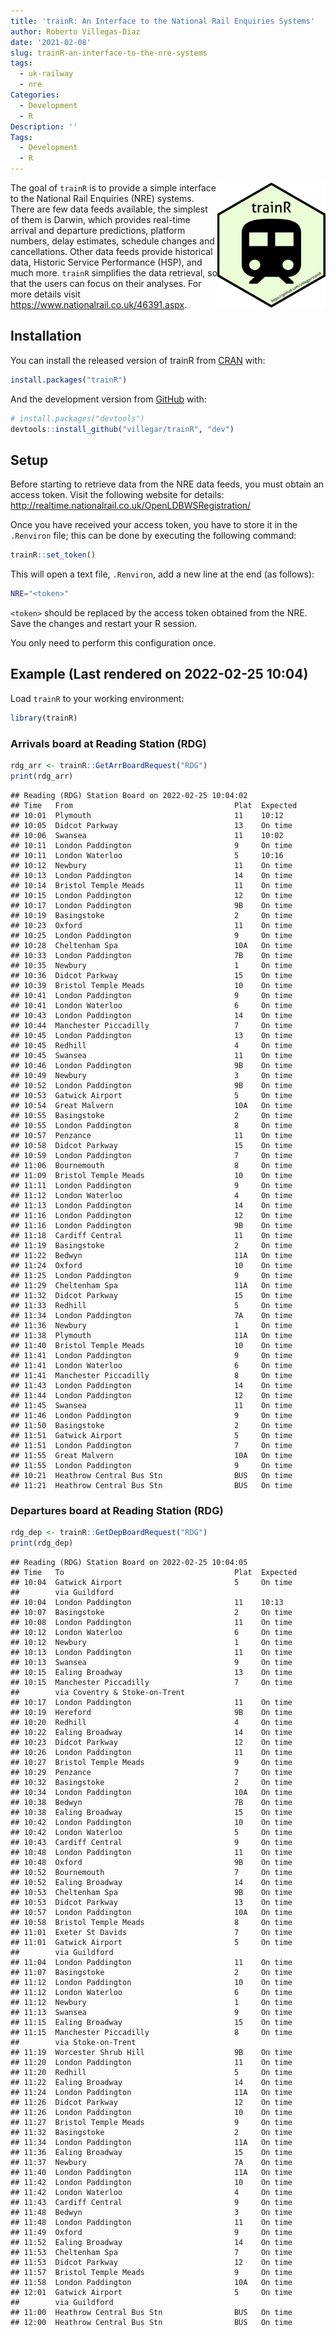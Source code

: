 ```yaml
---
title: 'trainR: An Interface to the National Rail Enquiries Systems'
author: Roberto Villegas-Diaz
date: '2021-02-08'
slug: trainR-an-interface-to-the-nre-systems
tags:
  - uk-railway
  - nre
Categories:
  - Development
  - R
Description: ''
Tags:
  - Development
  - R
---
```


<img src="https://raw.githubusercontent.com/villegar/trainR/main/inst/images/logo.png" alt="logo" align="right" height=200px/>

The goal of `trainR` is to provide a simple interface to the 
National Rail Enquiries (NRE) systems. There are few data feeds 
available, the simplest of them is Darwin, which provides real-time 
arrival and departure predictions, platform numbers, delay estimates, 
schedule changes and cancellations. Other data feeds provide historical 
data, Historic Service Performance (HSP), and much more. `trainR` 
simplifies the data retrieval, so that the users can focus on their 
analyses. For more details visit 
https://www.nationalrail.co.uk/46391.aspx.

## Installation

You can install the released version of trainR from [CRAN](https://CRAN.R-project.org) with:

``` r
install.packages("trainR")
```

And the development version from [GitHub](https://github.com/) with:

``` r
# install.packages("devtools")
devtools::install_github("villegar/trainR", "dev")
```

## Setup
Before starting to retrieve data from the NRE data feeds, you must obtain an access token. 
Visit the following website for details: http://realtime.nationalrail.co.uk/OpenLDBWSRegistration/

Once you have received your access token, you have to store it in the `.Renviron` file; this can be 
done by executing the following command:


```r
trainR::set_token()
```

This will open a text file, `.Renviron`, add a new line at the end (as follows):

```bash
NRE="<token>"
```

`<token>` should be replaced by the access token obtained from the NRE. Save the changes and restart 
your R session.

You only need to perform this configuration once.

## Example (Last rendered on 2022-02-25 10:04)

Load `trainR` to your working environment:

```r
library(trainR)
```

### Arrivals board at Reading Station (RDG)


```r
rdg_arr <- trainR::GetArrBoardRequest("RDG")
print(rdg_arr)
```

```
## Reading (RDG) Station Board on 2022-02-25 10:04:02
## Time   From                                    Plat  Expected
## 10:01  Plymouth                                11    10:12
## 10:05  Didcot Parkway                          13    On time
## 10:06  Swansea                                 11    10:02
## 10:11  London Paddington                       9     On time
## 10:11  London Waterloo                         5     10:16
## 10:12  Newbury                                 11    On time
## 10:13  London Paddington                       14    On time
## 10:14  Bristol Temple Meads                    11    On time
## 10:15  London Paddington                       12    On time
## 10:17  London Paddington                       9B    On time
## 10:19  Basingstoke                             2     On time
## 10:23  Oxford                                  11    On time
## 10:25  London Paddington                       9     On time
## 10:28  Cheltenham Spa                          10A   On time
## 10:33  London Paddington                       7B    On time
## 10:35  Newbury                                 1     On time
## 10:36  Didcot Parkway                          15    On time
## 10:39  Bristol Temple Meads                    10    On time
## 10:41  London Paddington                       9     On time
## 10:41  London Waterloo                         6     On time
## 10:43  London Paddington                       14    On time
## 10:44  Manchester Piccadilly                   7     On time
## 10:45  London Paddington                       13    On time
## 10:45  Redhill                                 4     On time
## 10:45  Swansea                                 11    On time
## 10:46  London Paddington                       9B    On time
## 10:49  Newbury                                 3     On time
## 10:52  London Paddington                       9B    On time
## 10:53  Gatwick Airport                         5     On time
## 10:54  Great Malvern                           10A   On time
## 10:55  Basingstoke                             2     On time
## 10:55  London Paddington                       8     On time
## 10:57  Penzance                                11    On time
## 10:58  Didcot Parkway                          15    On time
## 10:59  London Paddington                       7     On time
## 11:06  Bournemouth                             8     On time
## 11:09  Bristol Temple Meads                    10    On time
## 11:11  London Paddington                       9     On time
## 11:12  London Waterloo                         4     On time
## 11:13  London Paddington                       14    On time
## 11:16  London Paddington                       12    On time
## 11:16  London Paddington                       9B    On time
## 11:18  Cardiff Central                         11    On time
## 11:19  Basingstoke                             2     On time
## 11:22  Bedwyn                                  11A   On time
## 11:24  Oxford                                  10    On time
## 11:25  London Paddington                       9     On time
## 11:29  Cheltenham Spa                          11A   On time
## 11:32  Didcot Parkway                          15    On time
## 11:33  Redhill                                 5     On time
## 11:34  London Paddington                       7A    On time
## 11:36  Newbury                                 1     On time
## 11:38  Plymouth                                11A   On time
## 11:40  Bristol Temple Meads                    10    On time
## 11:41  London Paddington                       9     On time
## 11:41  London Waterloo                         6     On time
## 11:41  Manchester Piccadilly                   8     On time
## 11:43  London Paddington                       14    On time
## 11:44  London Paddington                       12    On time
## 11:45  Swansea                                 11    On time
## 11:46  London Paddington                       9     On time
## 11:50  Basingstoke                             2     On time
## 11:51  Gatwick Airport                         5     On time
## 11:51  London Paddington                       7     On time
## 11:55  Great Malvern                           10A   On time
## 11:55  London Paddington                       9     On time
## 10:21  Heathrow Central Bus Stn                BUS   On time
## 11:21  Heathrow Central Bus Stn                BUS   On time
```

### Departures board at Reading Station (RDG)


```r
rdg_dep <- trainR::GetDepBoardRequest("RDG")
print(rdg_dep)
```

```
## Reading (RDG) Station Board on 2022-02-25 10:04:05
## Time   To                                      Plat  Expected
## 10:04  Gatwick Airport                         5     On time
##        via Guildford                           
## 10:04  London Paddington                       11    10:13
## 10:07  Basingstoke                             2     On time
## 10:08  London Paddington                       11    On time
## 10:12  London Waterloo                         6     On time
## 10:12  Newbury                                 1     On time
## 10:13  London Paddington                       11    On time
## 10:13  Swansea                                 9     On time
## 10:15  Ealing Broadway                         13    On time
## 10:15  Manchester Piccadilly                   7     On time
##        via Coventry & Stoke-on-Trent           
## 10:17  London Paddington                       11    On time
## 10:19  Hereford                                9B    On time
## 10:20  Redhill                                 4     On time
## 10:22  Ealing Broadway                         14    On time
## 10:23  Didcot Parkway                          12    On time
## 10:26  London Paddington                       11    On time
## 10:27  Bristol Temple Meads                    9     On time
## 10:29  Penzance                                7     On time
## 10:32  Basingstoke                             2     On time
## 10:34  London Paddington                       10A   On time
## 10:38  Bedwyn                                  7B    On time
## 10:38  Ealing Broadway                         15    On time
## 10:42  London Paddington                       10    On time
## 10:42  London Waterloo                         5     On time
## 10:43  Cardiff Central                         9     On time
## 10:48  London Paddington                       11    On time
## 10:48  Oxford                                  9B    On time
## 10:52  Bournemouth                             7     On time
## 10:52  Ealing Broadway                         14    On time
## 10:53  Cheltenham Spa                          9B    On time
## 10:53  Didcot Parkway                          13    On time
## 10:57  London Paddington                       10A   On time
## 10:58  Bristol Temple Meads                    8     On time
## 11:01  Exeter St Davids                        7     On time
## 11:01  Gatwick Airport                         5     On time
##        via Guildford                           
## 11:04  London Paddington                       11    On time
## 11:07  Basingstoke                             2     On time
## 11:12  London Paddington                       10    On time
## 11:12  London Waterloo                         6     On time
## 11:12  Newbury                                 1     On time
## 11:13  Swansea                                 9     On time
## 11:15  Ealing Broadway                         15    On time
## 11:15  Manchester Piccadilly                   8     On time
##        via Stoke-on-Trent                      
## 11:19  Worcester Shrub Hill                    9B    On time
## 11:20  London Paddington                       11    On time
## 11:20  Redhill                                 5     On time
## 11:22  Ealing Broadway                         14    On time
## 11:24  London Paddington                       11A   On time
## 11:26  Didcot Parkway                          12    On time
## 11:26  London Paddington                       10    On time
## 11:27  Bristol Temple Meads                    9     On time
## 11:32  Basingstoke                             2     On time
## 11:34  London Paddington                       11A   On time
## 11:36  Ealing Broadway                         15    On time
## 11:37  Newbury                                 7A    On time
## 11:40  London Paddington                       11A   On time
## 11:42  London Paddington                       10    On time
## 11:42  London Waterloo                         4     On time
## 11:43  Cardiff Central                         9     On time
## 11:48  Bedwyn                                  3     On time
## 11:48  London Paddington                       11    On time
## 11:49  Oxford                                  9     On time
## 11:52  Ealing Broadway                         14    On time
## 11:53  Cheltenham Spa                          7     On time
## 11:53  Didcot Parkway                          12    On time
## 11:57  Bristol Temple Meads                    9     On time
## 11:58  London Paddington                       10A   On time
## 12:01  Gatwick Airport                         5     On time
##        via Guildford                           
## 11:00  Heathrow Central Bus Stn                BUS   On time
## 12:00  Heathrow Central Bus Stn                BUS   On time
```
